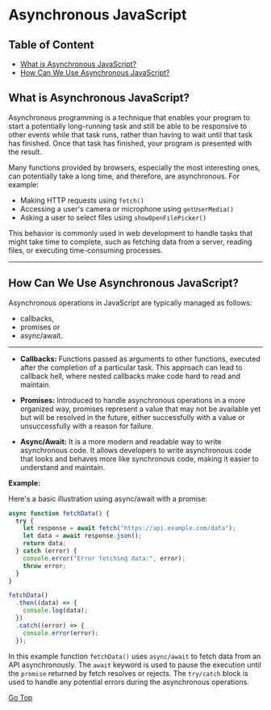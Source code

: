 # Asynchronous JavaScript

## Table of Content

- [What is Asynchronous JavaScript?](#what-is-asynchronous-javascript)
- [How Can We Use Asynchronous JavaScript?](#how-can-we-use-asynchronous-javascript)

## What is Asynchronous JavaScript?

Asynchronous programming is a technique that enables your program to start a potentially long-running task and still be able to be responsive to other events while that task runs, rather than having to wait until that task has finished. Once that task has finished, your program is presented with the result.

Many functions provided by browsers, especially the most interesting ones, can potentially take a long time, and therefore, are asynchronous. For example:

- Making HTTP requests using `fetch()`
- Accessing a user's camera or microphone using `getUserMedia()`
- Asking a user to select files using `showOpenFilePicker()`

This behavior is commonly used in web development to handle tasks that might take time to complete, such as fetching data from a server, reading files, or executing time-consuming processes.

---

## How Can We Use Asynchronous JavaScript?

Asynchronous operations in JavaScript are typically managed as follows:

- callbacks,
- promises or
- async/await.

---

- **Callbacks:** Functions passed as arguments to other functions, executed after the completion of a particular task. This approach can lead to callback hell, where nested callbacks make code hard to read and maintain.

- **Promises:** Introduced to handle asynchronous operations in a more organized way, promises represent a value that may not be available yet but will be resolved in the future, either successfully with a value or unsuccessfully with a reason for failure.

- **Async/Await:** It is a more modern and readable way to write asynchronous code. It allows developers to write asynchronous code that looks and behaves more like synchronous code, making it easier to understand and maintain.

**Example:**

Here's a basic illustration using async/await with a promise:

```js
async function fetchData() {
  try {
    let response = await fetch("https://api.example.com/data");
    let data = await response.json();
    return data;
  } catch (error) {
    console.error("Error fetching data:", error);
    throw error;
  }
}

fetchData()
  .then((data) => {
    console.log(data);
  })
  .catch((error) => {
    console.error(error);
  });
```

In this example function `fetchData()` uses `async/await` to fetch data from an API asynchronously. The `await` keyword is used to pause the execution until the `promise` returned by fetch resolves or rejects. The `try/catch` block is used to handle any potential errors during the asynchronous operations.

[Go Top](#asynchronous-javascript)
